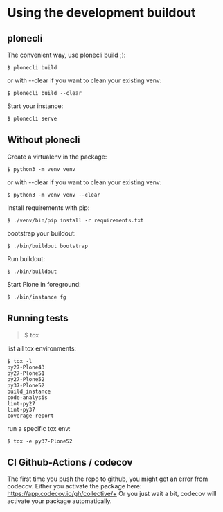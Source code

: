 # Using the development buildout

## plonecli

The convenient way, use plonecli build ;):

    $ plonecli build

or with \--clear if you want to clean your existing venv:

    $ plonecli build --clear

Start your instance:

    $ plonecli serve

## Without plonecli

Create a virtualenv in the package:

    $ python3 -m venv venv

or with \--clear if you want to clean your existing venv:

    $ python3 -m venv venv --clear

Install requirements with pip:

    $ ./venv/bin/pip install -r requirements.txt

bootstrap your buildout:

    $ ./bin/buildout bootstrap

Run buildout:

    $ ./bin/buildout

Start Plone in foreground:

    $ ./bin/instance fg

## Running tests

> \$ tox

list all tox environments:

    $ tox -l
    py27-Plone43
    py27-Plone51
    py27-Plone52
    py37-Plone52
    build_instance
    code-analysis
    lint-py27
    lint-py37
    coverage-report

run a specific tox env:

    $ tox -e py37-Plone52

## CI Github-Actions / codecov

The first time you push the repo to github, you might get an error from
codecov. Either you activate the package here:
<https://app.codecov.io/gh/collective/+> Or you just wait a bit, codecov
will activate your package automatically.
